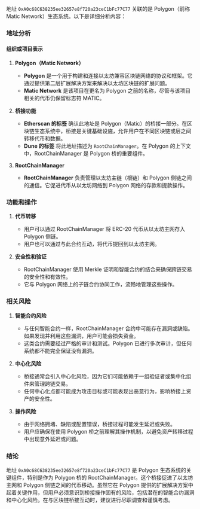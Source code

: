 地址 `0xA0c68C638235ee32657e8f720a23ceC1bFc77C77` 关联的是 Polygon（前称 Matic Network）生态系统。以下是详细分析内容：

### 地址分析

#### 组织或项目表示
1. **Polygon（Matic Network）**
   - **Polygon** 是一个用于构建和连接以太坊兼容区块链网络的协议和框架。它通过提供第二层扩展解决方案来解决以太坊区块链的扩展问题。
   - **Matic Network** 是该项目在更名为 Polygon 之前的名称，尽管与该项目相关的代币仍保留标志符 MATIC。

2. **桥接功能**
   - **Etherscan 的标签** 确认此地址是 Polygon（Matic）的桥接一部分。在区块链生态系统中，桥接是关键基础设施，允许用户在不同区块链或层之间转移代币和数据。
   - **Dune 的标签** 将此地址描述为 `RootChainManager`。在 Polygon 的上下文中，RootChainManager 是 Polygon 桥的重要组件。

3. **RootChainManager**
   - **RootChainManager** 负责管理以太坊主链（根链）和 Polygon 侧链之间的通信。它促进代币从以太坊网络到 Polygon 网络的存款和提款操作。

### 功能和操作

1. **代币转移**
   - 用户可以通过 RootChainManager 将 ERC-20 代币从以太坊主网存入 Polygon 侧链。
   - 用户也可以通过与此合约互动，将代币提回到以太坊主网。

2. **安全性和验证**
   - RootChainManager 使用 Merkle 证明和智能合约的结合来确保跨链交易的安全性和有效性。
   - 它与 Polygon 网络上的子链合约协同工作，流畅地管理这些操作。

### 相关风险

1. **智能合约风险**
   - 与任何智能合约一样，RootChainManager 合约中可能存在漏洞或缺陷。如果发现并利用这些漏洞，用户可能会损失资金。
   - 这类合约需要经过严格的审计和测试。Polygon 已进行多次审计，但任何系统都不能完全保证没有漏洞。

2. **中心化风险**
   - 桥接通常会引入中心化风险，因为它们可能依赖于一组验证者或集中化组件来管理跨链交易。
   - 任何中心化点都可能成为攻击目标或可能表现出恶意行为，影响桥接上资产的安全性。

3. **操作风险**
   - 由于网络拥堵、缺陷或配置错误，桥接过程可能发生延迟或失败。
   - 用户应确保在使用 Polygon 桥之前理解其操作机制，以避免资产转移过程中出现意外延迟或问题。

### 结论

地址 `0xA0c68C638235ee32657e8f720a23ceC1bFc77C77` 是 Polygon 生态系统的关键组件，特别是作为 Polygon 桥的 RootChainManager。这个桥接促进了以太坊主网和 Polygon 侧链之间的代币移动。虽然它在 Polygon 提供的扩展解决方案中起着关键作用，但用户必须意识到桥接操作固有的风险，包括潜在的智能合约漏洞和中心化风险。在与区块链桥接互动时，建议进行尽职调查和谨慎考虑。